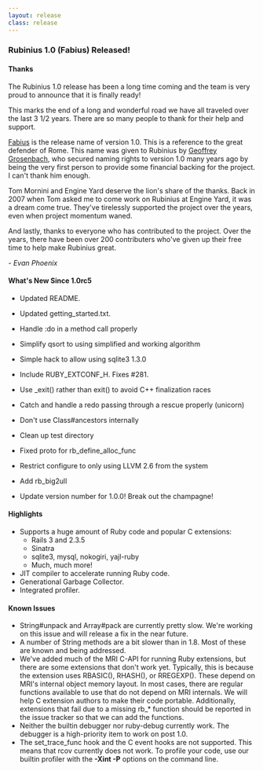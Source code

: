 ```yaml
---
layout: release
class: release
---
```


### Rubinius 1.0 (Fabius) Released!

#### Thanks

The Rubinius 1.0 release has been a long time coming and the team is very
proud to announce that it is finally ready!

This marks the end of a long and wonderful road we have all traveled over the
last 3 1/2 years. There are so many people to thank for their help and
support.

[Fabius](https://en.wikipedia.org/wiki/Fabius_Maximus) is the release name of
version 1.0. This is a reference to the great defender of Rome. This name was
given to Rubinius by [Geoffrey Grosenbach](http://peepcode.com/), who secured
naming rights to version 1.0 many years ago by being the very first person to
provide some financial backing for the project. I can't thank him enough.

Tom Mornini and Engine Yard deserve the lion's share of the thanks. Back in
2007 when Tom asked me to come work on Rubinius at Engine Yard, it was a dream
come true. They've tirelessly supported the project over the years, even when
project momentum waned.

And lastly, thanks to everyone who has contributed to the project. Over the
years, there have been over 200 contributers who've given up their free time
to help make Rubinius great.

_- Evan Phoenix_

#### What's New Since 1.0rc5

* Updated README.
* Updated getting_started.txt.
* Handle :do in a method call properly
* Simplify qsort to using simplified and working algorithm

* Simple hack to allow using sqlite3 1.3.0
* Include RUBY_EXTCONF_H. Fixes #281.
* Use _exit() rather than exit() to avoid C++ finalization races
* Catch and handle a redo passing through a rescue properly (unicorn)
* Don't use Class#ancestors internally
* Clean up test directory

* Fixed proto for rb_define_alloc_func
* Restrict configure to only using LLVM 2.6 from the system
* Add rb_big2ull
* Update version number for 1.0.0! Break out the champagne!

#### Highlights

* Supports a huge amount of Ruby code and popular C extensions:
  * Rails 3 and 2.3.5
  * Sinatra
  * sqlite3, mysql, nokogiri, yajl-ruby
  * Much, much more!
* JIT compiler to accelerate running Ruby code.
* Generational Garbage Collector.
* Integrated profiler.

#### Known Issues

* String#unpack and Array#pack are currently pretty slow. We're working
  on this issue and will release a fix in the near future.
* A number of String methods are a bit slower than in 1.8. Most of these are
  known and being addressed.
* We've added much of the MRI C-API for running Ruby extensions, but
  there are some extensions that don't work yet. Typically, this is because
  the extension uses RBASIC(), RHASH(), or RREGEXP(). These depend on MRI's
  internal object memory layout. In most cases, there are regular functions
  available to use that do not depend on MRI internals. We will help C
  extension authors to make their code portable.  Additionally, extensions
  that fail due to a missing rb_* function should be reported in the issue
  tracker so that we can add the functions.
* Neither the builtin debugger nor ruby-debug currently work. The debugger
  is a high-priority item to work on post 1.0.
* The set_trace_func hook and the C event hooks are not supported. This
  means that rcov currently does not work. To profile your code, use our
  builtin profiler with the
      **-Xint -P**
    options on the command line.
